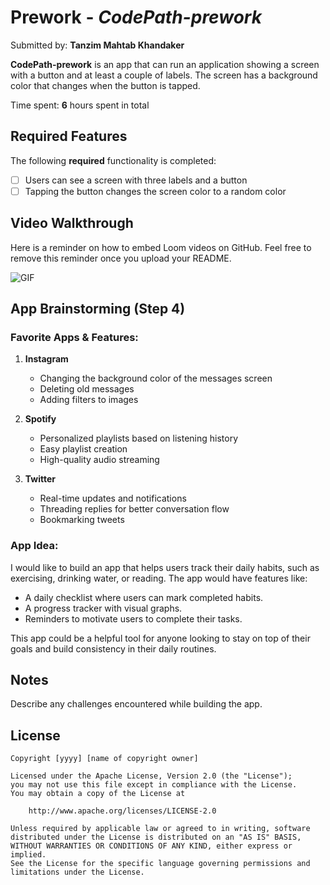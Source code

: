 # Prework - *CodePath-prework*

Submitted by: **Tanzim Mahtab Khandaker**

**CodePath-prework** is an app that can run an application showing a screen with a button and at least a couple of labels. The screen has a background color that changes when the button is tapped.

Time spent: **6** hours spent in total

## Required Features

The following **required** functionality is completed:

- [ ] Users can see a screen with three labels and a button
- [ ] Tapping the button changes the screen color to a random color
 
## Video Walkthrough

Here is a reminder on how to embed Loom videos on GitHub. Feel free to remove this reminder once you upload your README. 

![GIF](https://imgur.com/gallery/pre-AI0V21Y)


## App Brainstorming (Step 4)

### Favorite Apps & Features:

1. **Instagram**  
   - Changing the background color of the messages screen  
   - Deleting old messages  
   - Adding filters to images  

2. **Spotify**  
   - Personalized playlists based on listening history  
   - Easy playlist creation  
   - High-quality audio streaming  

3. **Twitter**  
   - Real-time updates and notifications  
   - Threading replies for better conversation flow  
   - Bookmarking tweets  

### App Idea:

I would like to build an app that helps users track their daily habits, such as exercising, drinking water, or reading. The app would have features like:
- A daily checklist where users can mark completed habits.
- A progress tracker with visual graphs.
- Reminders to motivate users to complete their tasks.

This app could be a helpful tool for anyone looking to stay on top of their goals and build consistency in their daily routines.

## Notes

Describe any challenges encountered while building the app.

## License

    Copyright [yyyy] [name of copyright owner]

    Licensed under the Apache License, Version 2.0 (the "License");
    you may not use this file except in compliance with the License.
    You may obtain a copy of the License at

        http://www.apache.org/licenses/LICENSE-2.0

    Unless required by applicable law or agreed to in writing, software
    distributed under the License is distributed on an "AS IS" BASIS,
    WITHOUT WARRANTIES OR CONDITIONS OF ANY KIND, either express or implied.
    See the License for the specific language governing permissions and
    limitations under the License.
